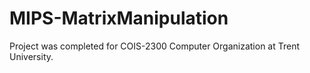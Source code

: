# MIPS-MatrixManipulation
Project was completed for COIS-2300 Computer Organization at Trent University.
